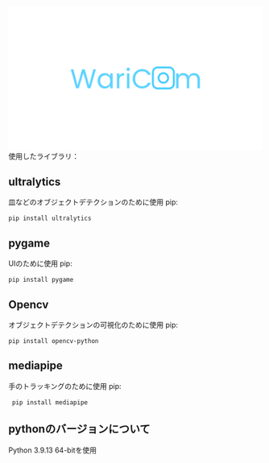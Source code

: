 ![Banner Image](images/Logos/small.png)
使用したライブラリ：
## ultralytics 
皿などのオブジェクトデテクションのために使用
pip:
```
pip install ultralytics
```
## pygame
UIのために使用
pip:
```
pip install pygame
```
## Opencv
オブジェクトデテクションの可視化のために使用
 pip:
```
pip install opencv-python
```
## mediapipe
手のトラッキングのために使用
 pip:
```
 pip install mediapipe
```
## pythonのバージョンについて
Python 3.9.13 64-bitを使用
